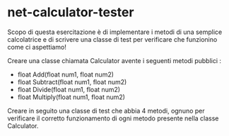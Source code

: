 # net-calculator-tester

Scopo di questa esercitazione è di implementare i metodi di una semplice calcolatrice e di scrivere una classe di test per verificare che funzionino come ci aspettiamo!

Creare una classe chiamata Calculator avente i seguenti metodi pubblici :
* float Add(float num1, float num2)
* float Subtract(float num1, float num2)
* float Divide(float num1, float num2)
* float Multiply(float num1, float num2)
  
Creare in seguito una classe di test che abbia 4 metodi, ognuno per verificare il corretto funzionamento di ogni metodo presente nella classe Calculator.

